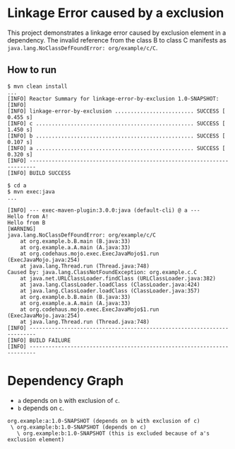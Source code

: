 # Linkage Error caused by a exclusion

This project demonstrates a linkage error caused by exclusion
element in a dependency. The invalid reference from the class B
to class C manifests as `java.lang.NoClassDefFoundError: org/example/c/C`.

## How to run

```
$ mvn clean install
...
[INFO] Reactor Summary for linkage-error-by-exclusion 1.0-SNAPSHOT:
[INFO] 
[INFO] linkage-error-by-exclusion ......................... SUCCESS [  0.455 s]
[INFO] c .................................................. SUCCESS [  1.450 s]
[INFO] b .................................................. SUCCESS [  0.107 s]
[INFO] a .................................................. SUCCESS [  0.320 s]
[INFO] ------------------------------------------------------------------------
[INFO] BUILD SUCCESS
```


```
$ cd a
$ mvn exec:java
...

[INFO] --- exec-maven-plugin:3.0.0:java (default-cli) @ a ---
Hello from A!
Hello from B
[WARNING] 
java.lang.NoClassDefFoundError: org/example/c/C
    at org.example.b.B.main (B.java:33)
    at org.example.a.A.main (A.java:33)
    at org.codehaus.mojo.exec.ExecJavaMojo$1.run (ExecJavaMojo.java:254)
    at java.lang.Thread.run (Thread.java:748)
Caused by: java.lang.ClassNotFoundException: org.example.c.C
    at java.net.URLClassLoader.findClass (URLClassLoader.java:382)
    at java.lang.ClassLoader.loadClass (ClassLoader.java:424)
    at java.lang.ClassLoader.loadClass (ClassLoader.java:357)
    at org.example.b.B.main (B.java:33)
    at org.example.a.A.main (A.java:33)
    at org.codehaus.mojo.exec.ExecJavaMojo$1.run (ExecJavaMojo.java:254)
    at java.lang.Thread.run (Thread.java:748)
[INFO] ------------------------------------------------------------------------
[INFO] BUILD FAILURE
[INFO] ------------------------------------------------------------------------
```

# Dependency Graph

- `a` depends on `b` with exclusion of `c`.
- `b` depends on `c`.

```
org.example:a:1.0-SNAPSHOT (depends on b with exclusion of c)
 \ org.example:b:1.0-SNAPSHOT (depends on c)
   \ org.example:b:1.0-SNAPSHOT (this is excluded because of a's exclusion element) 
```